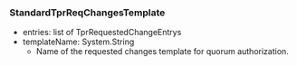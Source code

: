 ### StandardTprReqChangesTemplate
- entries: list of TprRequestedChangeEntrys
- templateName: System.String
  - Name of the requested changes template for quorum authorization.
